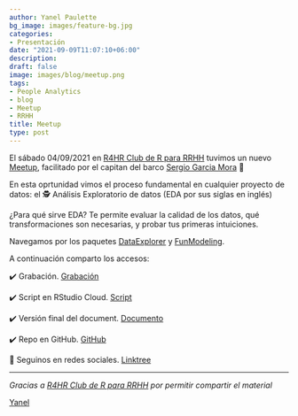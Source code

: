 ```yaml
---
author: Yanel Paulette
bg_image: images/feature-bg.jpg
categories:
- Presentación
date: "2021-09-09T11:07:10+06:00"
description: 
draft: false
image: images/blog/meetup.png
tags:
- People Analytics
- blog
- Meetup
- RRHH
title: Meetup 
type: post
---
```


El sábado 04/09/2021 en [R4HR Club de R para RRHH](https://r4hr.club/) tuvimos un nuevo [Meetup](https://www.meetup.com/es/r4hr-club-r-para-rrhh/), facilitado por el capitan del barco [Sergio Garcia Mora](https://www.linkedin.com/in/sergiogarciamora/) 👏

En esta oprtunidad vimos el proceso fundamental en cualquier proyecto de datos: el 🕵️ Análisis Exploratorio de datos (EDA por sus siglas en inglés)

¿Para qué sirve EDA? Te permite evaluar la calidad de los datos, qué transformaciones son necesarias, y probar tus primeras intuiciones.

Navegamos por los paquetes [DataExplorer](https://cran.r-project.org/web/packages/DataExplorer/vignettes/dataexplorer-intro.html) y [FunModeling](https://livebook.datascienceheroes.com/).

A continuación comparto los accesos:

✔️ Grabación. [Grabación](https://www.youtube.com/watch?v=QTWEnIovP_4)

✔️ Script en RStudio Cloud. [Script](https://rstudio.cloud/project/2819335)

✔️ Versión final del document. [Documento](https://rpubs.com/Data4HR/r4hr-analisis-exploratorio-datos)

✔️ Repo en GitHub. [GitHub](https://github.com/r4hr/club_de_r/blob/master/Sesion_37_Analisis_Exploratorio_Datos.Rmd)

  
  
🥝 Seguinos en redes sociales. [Linktree](https://linktr.ee/r4hrclub)  

------------------------------------------------------------------------

*Gracias a [R4HR Club de R para RRHH](https://r4hr.club/) por permitir compartir el material*

[Yanel](https://yanelpaulette.netlify.app/)
